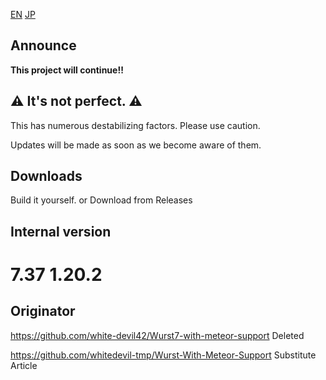 [EN](README.md) [JP](README_JP.md)

## Announce
**This project will continue!!**

## ⚠ It's not perfect. ⚠

This has numerous destabilizing factors. Please use caution.

Updates will be made as soon as we become aware of them.

## Downloads

Build it yourself.
or
Download from Releases

## Internal version
# 7.37  1.20.2

## Originator
https://github.com/white-devil42/Wurst7-with-meteor-support Deleted

https://github.com/whitedevil-tmp/Wurst-With-Meteor-Support Substitute Article
